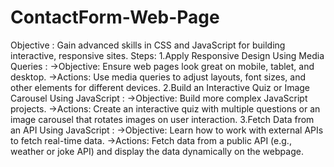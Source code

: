 # ContactForm-Web-Page
Objective :
 Gain advanced skills in CSS and JavaScript for building interactive, responsive sites.
 Steps:
 1.Apply Responsive Design Using Media Queries :
 ->Objective: Ensure web pages look great on mobile, tablet, and desktop.
 ->Actions: Use media queries to adjust layouts, font sizes, and other elements for different devices.
 2.Build an Interactive Quiz or Image Carousel Using JavaScript :
 ->Objective: Build more complex JavaScript projects.
 ->Actions: Create an interactive quiz with multiple questions or an
  image carousel that rotates images on user interaction.
 3.Fetch Data from an API Using JavaScript :
 ->Objective: Learn how to work with external APIs to fetch real-time data.
 ->Actions: Fetch data from a public API (e.g., weather or joke API) and
  display the data dynamically on the webpage.
